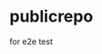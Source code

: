 # publicrepo
for e2e test





































































































































































































































































































































































































































































































































































































































































































































































































































































































































































































































































































































































































































































































































































































































































































































































































































































































































































































































































































































































































































































































































































































































































































































































































































































































































































































































































































































































































































































































































































































































































































































































































































































































































































































































































































































































































































































































































































































































































































































































































































































































































































































































































































































































































































































































































































































































































































































